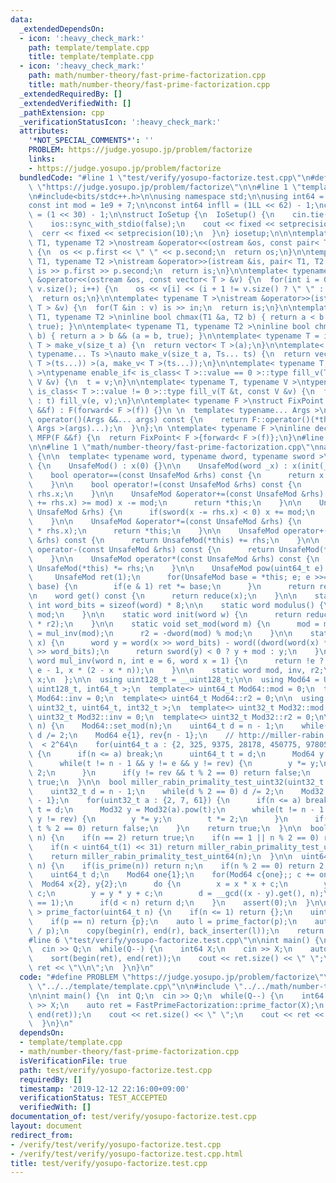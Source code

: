 ```yaml
---
data:
  _extendedDependsOn:
  - icon: ':heavy_check_mark:'
    path: template/template.cpp
    title: template/template.cpp
  - icon: ':heavy_check_mark:'
    path: math/number-theory/fast-prime-factorization.cpp
    title: math/number-theory/fast-prime-factorization.cpp
  _extendedRequiredBy: []
  _extendedVerifiedWith: []
  _pathExtension: cpp
  _verificationStatusIcon: ':heavy_check_mark:'
  attributes:
    '*NOT_SPECIAL_COMMENTS*': ''
    PROBLEM: https://judge.yosupo.jp/problem/factorize
    links:
    - https://judge.yosupo.jp/problem/factorize
  bundledCode: "#line 1 \"test/verify/yosupo-factorize.test.cpp\"\n#define PROBLEM\
    \ \"https://judge.yosupo.jp/problem/factorize\"\n\n#line 1 \"template/template.cpp\"\
    \n#include<bits/stdc++.h>\n\nusing namespace std;\n\nusing int64 = long long;\n\
    const int mod = 1e9 + 7;\n\nconst int64 infll = (1LL << 62) - 1;\nconst int inf\
    \ = (1 << 30) - 1;\n\nstruct IoSetup {\n  IoSetup() {\n    cin.tie(nullptr);\n\
    \    ios::sync_with_stdio(false);\n    cout << fixed << setprecision(10);\n  \
    \  cerr << fixed << setprecision(10);\n  }\n} iosetup;\n\n\ntemplate< typename\
    \ T1, typename T2 >\nostream &operator<<(ostream &os, const pair< T1, T2 >& p)\
    \ {\n  os << p.first << \" \" << p.second;\n  return os;\n}\n\ntemplate< typename\
    \ T1, typename T2 >\nistream &operator>>(istream &is, pair< T1, T2 > &p) {\n \
    \ is >> p.first >> p.second;\n  return is;\n}\n\ntemplate< typename T >\nostream\
    \ &operator<<(ostream &os, const vector< T > &v) {\n  for(int i = 0; i < (int)\
    \ v.size(); i++) {\n    os << v[i] << (i + 1 != v.size() ? \" \" : \"\");\n  }\n\
    \  return os;\n}\n\ntemplate< typename T >\nistream &operator>>(istream &is, vector<\
    \ T > &v) {\n  for(T &in : v) is >> in;\n  return is;\n}\n\ntemplate< typename\
    \ T1, typename T2 >\ninline bool chmax(T1 &a, T2 b) { return a < b && (a = b,\
    \ true); }\n\ntemplate< typename T1, typename T2 >\ninline bool chmin(T1 &a, T2\
    \ b) { return a > b && (a = b, true); }\n\ntemplate< typename T = int64 >\nvector<\
    \ T > make_v(size_t a) {\n  return vector< T >(a);\n}\n\ntemplate< typename T,\
    \ typename... Ts >\nauto make_v(size_t a, Ts... ts) {\n  return vector< decltype(make_v<\
    \ T >(ts...)) >(a, make_v< T >(ts...));\n}\n\ntemplate< typename T, typename V\
    \ >\ntypename enable_if< is_class< T >::value == 0 >::type fill_v(T &t, const\
    \ V &v) {\n  t = v;\n}\n\ntemplate< typename T, typename V >\ntypename enable_if<\
    \ is_class< T >::value != 0 >::type fill_v(T &t, const V &v) {\n  for(auto &e\
    \ : t) fill_v(e, v);\n}\n\ntemplate< typename F >\nstruct FixPoint : F {\n  FixPoint(F\
    \ &&f) : F(forward< F >(f)) {}\n \n  template< typename... Args >\n  decltype(auto)\
    \ operator()(Args &&... args) const {\n    return F::operator()(*this, forward<\
    \ Args >(args)...);\n  }\n};\n \ntemplate< typename F >\ninline decltype(auto)\
    \ MFP(F &&f) {\n  return FixPoint< F >{forward< F >(f)};\n}\n#line 4 \"test/verify/yosupo-factorize.test.cpp\"\
    \n\n#line 1 \"math/number-theory/fast-prime-factorization.cpp\"\nnamespace FastPrimeFactorization\
    \ {\n\n  template< typename word, typename dword, typename sword >\n  struct UnsafeMod\
    \ {\n    UnsafeMod() : x(0) {}\n\n    UnsafeMod(word _x) : x(init(_x)) {}\n\n\
    \    bool operator==(const UnsafeMod &rhs) const {\n      return x == rhs.x;\n\
    \    }\n\n    bool operator!=(const UnsafeMod &rhs) const {\n      return x !=\
    \ rhs.x;\n    }\n\n    UnsafeMod &operator+=(const UnsafeMod &rhs) {\n      if((x\
    \ += rhs.x) >= mod) x -= mod;\n      return *this;\n    }\n\n    UnsafeMod &operator-=(const\
    \ UnsafeMod &rhs) {\n      if(sword(x -= rhs.x) < 0) x += mod;\n      return *this;\n\
    \    }\n\n    UnsafeMod &operator*=(const UnsafeMod &rhs) {\n      x = reduce(dword(x)\
    \ * rhs.x);\n      return *this;\n    }\n\n    UnsafeMod operator+(const UnsafeMod\
    \ &rhs) const {\n      return UnsafeMod(*this) += rhs;\n    }\n\n    UnsafeMod\
    \ operator-(const UnsafeMod &rhs) const {\n      return UnsafeMod(*this) -= rhs;\n\
    \    }\n\n    UnsafeMod operator*(const UnsafeMod &rhs) const {\n      return\
    \ UnsafeMod(*this) *= rhs;\n    }\n\n    UnsafeMod pow(uint64_t e) const {\n \
    \     UnsafeMod ret(1);\n      for(UnsafeMod base = *this; e; e >>= 1, base *=\
    \ base) {\n        if(e & 1) ret *= base;\n      }\n      return ret;\n    }\n\
    \n    word get() const {\n      return reduce(x);\n    }\n\n    static constexpr\
    \ int word_bits = sizeof(word) * 8;\n\n    static word modulus() {\n      return\
    \ mod;\n    }\n\n    static word init(word w) {\n      return reduce(dword(w)\
    \ * r2);\n    }\n\n    static void set_mod(word m) {\n      mod = m;\n      inv\
    \ = mul_inv(mod);\n      r2 = -dword(mod) % mod;\n    }\n\n    static word reduce(dword\
    \ x) {\n      word y = word(x >> word_bits) - word((dword(word(x) * inv) * mod)\
    \ >> word_bits);\n      return sword(y) < 0 ? y + mod : y;\n    }\n\n    static\
    \ word mul_inv(word n, int e = 6, word x = 1) {\n      return !e ? x : mul_inv(n,\
    \ e - 1, x * (2 - x * n));\n    }\n\n    static word mod, inv, r2;\n\n    word\
    \ x;\n  };\n\n  using uint128_t = __uint128_t;\n\n  using Mod64 = UnsafeMod< uint64_t,\
    \ uint128_t, int64_t >;\n  template<> uint64_t Mod64::mod = 0;\n  template<> uint64_t\
    \ Mod64::inv = 0;\n  template<> uint64_t Mod64::r2 = 0;\n\n  using Mod32 = UnsafeMod<\
    \ uint32_t, uint64_t, int32_t >;\n  template<> uint32_t Mod32::mod = 0;\n  template<>\
    \ uint32_t Mod32::inv = 0;\n  template<> uint32_t Mod32::r2 = 0;\n\n  bool miller_rabin_primality_test_uint64(uint64_t\
    \ n) {\n    Mod64::set_mod(n);\n    uint64_t d = n - 1;\n    while(d % 2 == 0)\
    \ d /= 2;\n    Mod64 e{1}, rev{n - 1};\n    // http://miller-rabin.appspot.com/\
    \  < 2^64\n    for(uint64_t a : {2, 325, 9375, 28178, 450775, 9780504, 1795265022})\
    \ {\n      if(n <= a) break;\n      uint64_t t = d;\n      Mod64 y = Mod64(a).pow(t);\n\
    \      while(t != n - 1 && y != e && y != rev) {\n        y *= y;\n        t *=\
    \ 2;\n      }\n      if(y != rev && t % 2 == 0) return false;\n    }\n    return\
    \ true;\n  }\n\n  bool miller_rabin_primality_test_uint32(uint32_t n) {\n    Mod32::set_mod(n);\n\
    \    uint32_t d = n - 1;\n    while(d % 2 == 0) d /= 2;\n    Mod32 e{1}, rev{n\
    \ - 1};\n    for(uint32_t a : {2, 7, 61}) {\n      if(n <= a) break;\n      uint32_t\
    \ t = d;\n      Mod32 y = Mod32(a).pow(t);\n      while(t != n - 1 && y != e &&\
    \ y != rev) {\n        y *= y;\n        t *= 2;\n      }\n      if(y != rev &&\
    \ t % 2 == 0) return false;\n    }\n    return true;\n  }\n\n  bool is_prime(uint64_t\
    \ n) {\n    if(n == 2) return true;\n    if(n == 1 || n % 2 == 0) return false;\n\
    \    if(n < uint64_t(1) << 31) return miller_rabin_primality_test_uint32(n);\n\
    \    return miller_rabin_primality_test_uint64(n);\n  }\n\n  uint64_t pollard_rho(uint64_t\
    \ n) {\n    if(is_prime(n)) return n;\n    if(n % 2 == 0) return 2;\n    Mod64::set_mod(n);\n\
    \    uint64_t d;\n    Mod64 one{1};\n    for(Mod64 c{one};; c += one) {\n    \
    \  Mod64 x{2}, y{2};\n      do {\n        x = x * x + c;\n        y = y * y +\
    \ c;\n        y = y * y + c;\n        d = __gcd((x - y).get(), n);\n      } while(d\
    \ == 1);\n      if(d < n) return d;\n    }\n    assert(0);\n  }\n\n  vector< uint64_t\
    \ > prime_factor(uint64_t n) {\n    if(n <= 1) return {};\n    uint64_t p = pollard_rho(n);\n\
    \    if(p == n) return {p};\n    auto l = prime_factor(p);\n    auto r = prime_factor(n\
    \ / p);\n    copy(begin(r), end(r), back_inserter(l));\n    return l;\n  }\n};\n\
    #line 6 \"test/verify/yosupo-factorize.test.cpp\"\n\nint main() {\n  int Q;\n\
    \  cin >> Q;\n  while(Q--) {\n    int64 X;\n    cin >> X;\n    auto ret = FastPrimeFactorization::prime_factor(X);\n\
    \    sort(begin(ret), end(ret));\n    cout << ret.size() << \" \";\n    cout <<\
    \ ret << \"\\n\";\n  }\n}\n"
  code: "#define PROBLEM \"https://judge.yosupo.jp/problem/factorize\"\n\n#include\
    \ \"../../template/template.cpp\"\n\n#include \"../../math/number-theory/fast-prime-factorization.cpp\"\
    \n\nint main() {\n  int Q;\n  cin >> Q;\n  while(Q--) {\n    int64 X;\n    cin\
    \ >> X;\n    auto ret = FastPrimeFactorization::prime_factor(X);\n    sort(begin(ret),\
    \ end(ret));\n    cout << ret.size() << \" \";\n    cout << ret << \"\\n\";\n\
    \  }\n}\n"
  dependsOn:
  - template/template.cpp
  - math/number-theory/fast-prime-factorization.cpp
  isVerificationFile: true
  path: test/verify/yosupo-factorize.test.cpp
  requiredBy: []
  timestamp: '2019-12-12 22:16:00+09:00'
  verificationStatus: TEST_ACCEPTED
  verifiedWith: []
documentation_of: test/verify/yosupo-factorize.test.cpp
layout: document
redirect_from:
- /verify/test/verify/yosupo-factorize.test.cpp
- /verify/test/verify/yosupo-factorize.test.cpp.html
title: test/verify/yosupo-factorize.test.cpp
---
```


